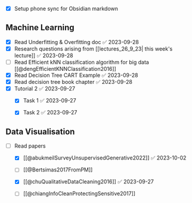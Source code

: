 - [x] Setup phone sync for Obsidian markdown
## Machine Learning
- [x] Read Underfitting & Overfitting doc ✅ 2023-09-28
- [x] Research questions arising from [[lectures_26_9_23| this week's lecture]] ✅ 2023-09-28
- [ ] Read Efficient kNN classification algorithm for big data [[@dengEfficientKNNClassification2016]]
- [x] Read Decision Tree CART Example ✅ 2023-09-28
- [x] Read decision tree book chapter ✅ 2023-09-28
- [x] Tutorial 2 ✅ 2023-09-27
	- [x] Task 1 ✅ 2023-09-27
	- [x] Task 2 ✅ 2023-09-27


## Data Visualisation
- [ ] Read papers
	- [x] [[@abukmeilSurveyUnsupervisedGenerative2022]] ✅ 2023-10-02
	- [ ] [[@Bertsimas2017FromPM]]
	- [x] [[@chuQualitativeDataCleaning2016]] ✅ 2023-09-27
	- [ ] [[@chiangInfoCleanProtectingSensitive2017]]
 